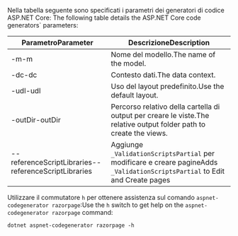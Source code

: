 <span data-ttu-id="7cd4d-101"><a name="codegenerator"></a> Nella tabella seguente sono specificati i parametri dei generatori di codice ASP.NET Core:</span><span class="sxs-lookup"><span data-stu-id="7cd4d-101"><a name="codegenerator"></a> The following table details the ASP.NET Core code generators\` parameters:</span></span>

| <span data-ttu-id="7cd4d-102">Parametro</span><span class="sxs-lookup"><span data-stu-id="7cd4d-102">Parameter</span></span>               | <span data-ttu-id="7cd4d-103">Descrizione</span><span class="sxs-lookup"><span data-stu-id="7cd4d-103">Description</span></span>|
| ----------------- | ------------ |
| <span data-ttu-id="7cd4d-104">-m</span><span class="sxs-lookup"><span data-stu-id="7cd4d-104">-m</span></span>  | <span data-ttu-id="7cd4d-105">Nome del modello.</span><span class="sxs-lookup"><span data-stu-id="7cd4d-105">The name of the model.</span></span> |
| <span data-ttu-id="7cd4d-106">-dc</span><span class="sxs-lookup"><span data-stu-id="7cd4d-106">-dc</span></span>  | <span data-ttu-id="7cd4d-107">Contesto dati.</span><span class="sxs-lookup"><span data-stu-id="7cd4d-107">The data context.</span></span> |
| <span data-ttu-id="7cd4d-108">-udl</span><span class="sxs-lookup"><span data-stu-id="7cd4d-108">-udl</span></span> | <span data-ttu-id="7cd4d-109">Uso del layout predefinito.</span><span class="sxs-lookup"><span data-stu-id="7cd4d-109">Use the default layout.</span></span> |
| <span data-ttu-id="7cd4d-110">-outDir</span><span class="sxs-lookup"><span data-stu-id="7cd4d-110">-outDir</span></span> | <span data-ttu-id="7cd4d-111">Percorso relativo della cartella di output per creare le viste.</span><span class="sxs-lookup"><span data-stu-id="7cd4d-111">The relative output folder path to create the views.</span></span> |
| <span data-ttu-id="7cd4d-112">--referenceScriptLibraries</span><span class="sxs-lookup"><span data-stu-id="7cd4d-112">--referenceScriptLibraries</span></span> | <span data-ttu-id="7cd4d-113">Aggiunge `_ValidationScriptsPartial` per modificare e creare pagine</span><span class="sxs-lookup"><span data-stu-id="7cd4d-113">Adds `_ValidationScriptsPartial` to Edit and Create pages</span></span> |

<span data-ttu-id="7cd4d-114">Utilizzare il commutatore `h` per ottenere assistenza sul comando `aspnet-codegenerator razorpage`:</span><span class="sxs-lookup"><span data-stu-id="7cd4d-114">Use the `h` switch to get help on the `aspnet-codegenerator razorpage` command:</span></span>

```console
dotnet aspnet-codegenerator razorpage -h
```
